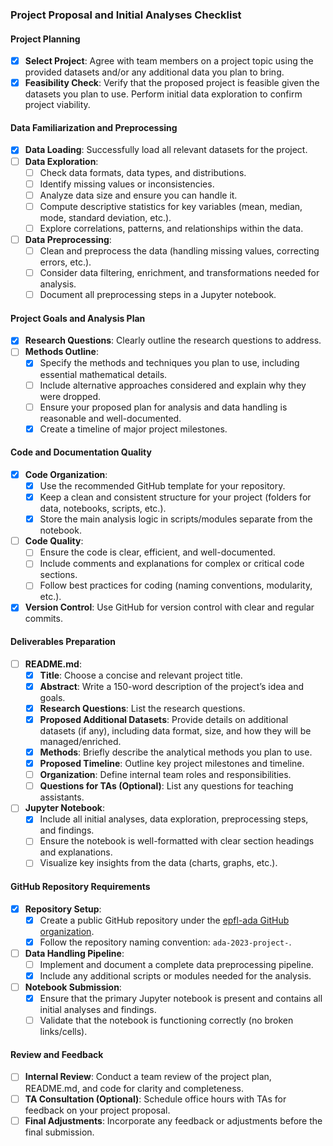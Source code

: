 ### **Project Proposal and Initial Analyses Checklist**

#### **Project Planning**
- [X] **Select Project**: Agree with team members on a project topic using the provided datasets and/or any additional data you plan to bring.
- [X] **Feasibility Check**: Verify that the proposed project is feasible given the datasets you plan to use. Perform initial data exploration to confirm project viability.

#### **Data Familiarization and Preprocessing**
- [X] **Data Loading**: Successfully load all relevant datasets for the project.
- [ ] **Data Exploration**:
  - [ ] Check data formats, data types, and distributions.
  - [ ] Identify missing values or inconsistencies.
  - [ ] Analyze data size and ensure you can handle it.
  - [ ] Compute descriptive statistics for key variables (mean, median, mode, standard deviation, etc.).
  - [ ] Explore correlations, patterns, and relationships within the data.
- [ ] **Data Preprocessing**:
  - [ ] Clean and preprocess the data (handling missing values, correcting errors, etc.).
  - [ ] Consider data filtering, enrichment, and transformations needed for analysis.
  - [ ] Document all preprocessing steps in a Jupyter notebook.

#### **Project Goals and Analysis Plan**
- [X] **Research Questions**: Clearly outline the research questions to address.
- [ ] **Methods Outline**:
  - [X] Specify the methods and techniques you plan to use, including essential mathematical details.
  - [ ] Include alternative approaches considered and explain why they were dropped.
  - [ ] Ensure your proposed plan for analysis and data handling is reasonable and well-documented.
  - [X] Create a timeline of major project milestones.

#### **Code and Documentation Quality**
- [X] **Code Organization**:
  - [X] Use the recommended GitHub template for your repository.
  - [X] Keep a clean and consistent structure for your project (folders for data, notebooks, scripts, etc.).
  - [X] Store the main analysis logic in scripts/modules separate from the notebook.
- [ ] **Code Quality**:
  - [ ] Ensure the code is clear, efficient, and well-documented.
  - [ ] Include comments and explanations for complex or critical code sections.
  - [ ] Follow best practices for coding (naming conventions, modularity, etc.).
- [X] **Version Control**: Use GitHub for version control with clear and regular commits.

#### **Deliverables Preparation**
- [ ] **README.md**:
  - [X] **Title**: Choose a concise and relevant project title.
  - [X] **Abstract**: Write a 150-word description of the project’s idea and goals.
  - [X] **Research Questions**: List the research questions.
  - [X] **Proposed Additional Datasets**: Provide details on additional datasets (if any), including data format, size, and how they will be managed/enriched.
  - [X] **Methods**: Briefly describe the analytical methods you plan to use.
  - [X] **Proposed Timeline**: Outline key project milestones and timeline.
  - [ ] **Organization**: Define internal team roles and responsibilities.
  - [ ] **Questions for TAs (Optional)**: List any questions for teaching assistants.
- [ ] **Jupyter Notebook**:
  - [X] Include all initial analyses, data exploration, preprocessing steps, and findings.
  - [ ] Ensure the notebook is well-formatted with clear section headings and explanations.
  - [ ] Visualize key insights from the data (charts, graphs, etc.).

#### **GitHub Repository Requirements**
- [X] **Repository Setup**:
  - [X] Create a public GitHub repository under the [epfl-ada GitHub organization](https://github.com/epfl-ada).
  - [X] Follow the repository naming convention: `ada-2023-project-`.
- [ ] **Data Handling Pipeline**:
  - [ ] Implement and document a complete data preprocessing pipeline.
  - [X] Include any additional scripts or modules needed for the analysis.
- [ ] **Notebook Submission**:
  - [X] Ensure that the primary Jupyter notebook is present and contains all initial analyses and findings.
  - [ ] Validate that the notebook is functioning correctly (no broken links/cells).

#### **Review and Feedback**
- [ ] **Internal Review**: Conduct a team review of the project plan, README.md, and code for clarity and completeness.
- [ ] **TA Consultation (Optional)**: Schedule office hours with TAs for feedback on your project proposal.
- [ ] **Final Adjustments**: Incorporate any feedback or adjustments before the final submission.